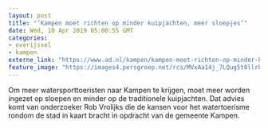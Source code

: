 ```yaml
---
layout: post
title: "‘Kampen moet richten op minder kuipjachten, meer sloepjes’"
date: Wed, 10 Apr 2019 05:00:55 GMT
categories: 
- overijssel 
- kampen 
externe_link: "https://www.ad.nl/kampen/kampen-moet-richten-op-minder-kuipjachten-meer-sloepjes~a243ed7d/"
feature_image: "https://images4.persgroep.net/rcs/MVxAa14j_7LQug5t8llrbQtRBLs/diocontent/104467345/_fitwidth/400/?appId=21791a8992982cd8da851550a453bd7f&quality=0.7"
---
```


Om meer watersporttoeristen naar Kampen te krijgen, moet meer worden ingezet op sloepen en minder op de traditionele kuipjachten. Dat advies komt van onderzoeker Rob Vrolijks die de kansen voor het watertoerisme rondom de stad in kaart bracht in opdracht van de gemeente Kampen.
